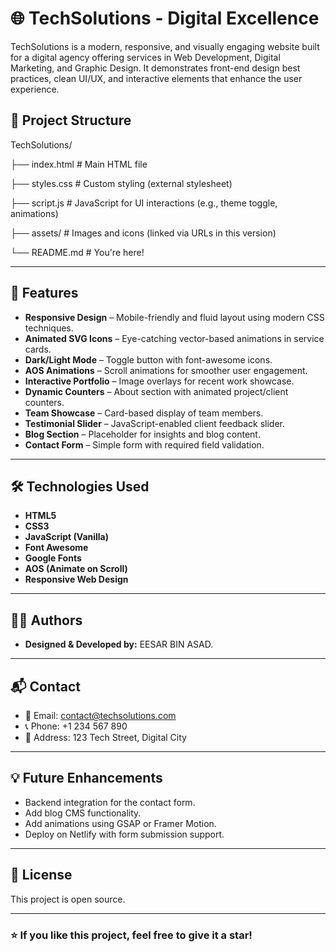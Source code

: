 # 🌐 TechSolutions - Digital Excellence

TechSolutions is a modern, responsive, and visually engaging website built for a digital agency offering services in Web Development, Digital Marketing, and Graphic Design. It demonstrates front-end design best practices, clean UI/UX, and interactive elements that enhance the user experience.

## 📁 Project Structure

TechSolutions/

├── index.html # Main HTML file

├── styles.css # Custom styling (external stylesheet)

├── script.js # JavaScript for UI interactions (e.g., theme toggle, animations)

├── assets/ # Images and icons (linked via URLs in this version)

└── README.md # You're here!

---

## 🚀 Features

- **Responsive Design** – Mobile-friendly and fluid layout using modern CSS techniques.
- **Animated SVG Icons** – Eye-catching vector-based animations in service cards.
- **Dark/Light Mode** – Toggle button with font-awesome icons.
- **AOS Animations** – Scroll animations for smoother user engagement.
- **Interactive Portfolio** – Image overlays for recent work showcase.
- **Dynamic Counters** – About section with animated project/client counters.
- **Team Showcase** – Card-based display of team members.
- **Testimonial Slider** – JavaScript-enabled client feedback slider.
- **Blog Section** – Placeholder for insights and blog content.
- **Contact Form** – Simple form with required field validation.

---

## 🛠️ Technologies Used

- **HTML5**
- **CSS3**
- **JavaScript (Vanilla)**
- **Font Awesome**
- **Google Fonts**
- **AOS (Animate on Scroll)**
- **Responsive Web Design**

---

## 🧑‍💻 Authors

- **Designed & Developed by:** EESAR BIN ASAD.

---

## 📬 Contact

- 📧 Email: contact@techsolutions.com  
- 📞 Phone: +1 234 567 890  
- 📍 Address: 123 Tech Street, Digital City

---

## 💡 Future Enhancements

- Backend integration for the contact form.
- Add blog CMS functionality.
- Add animations using GSAP or Framer Motion.
- Deploy on Netlify with form submission support.

---

## 📄 License

This project is open source.

---

### ⭐ If you like this project, feel free to give it a star!
